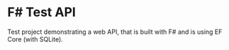 # F# Test API
Test project demonstrating a web API, that is built with F# and is using EF Core (with SQLite).